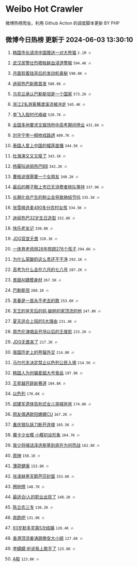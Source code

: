 # Weibo Hot Crawler 



微博热榜爬虫，利用 Github Action 的调度脚本更新 BY PHP 


## 微博今日热榜 更新于 2024-06-03 13:30:10 
1. [韩国市长请求中国赠送一对大熊猫](https://s.weibo.com/weibo?q=%23%E9%9F%A9%E5%9B%BD%E5%B8%82%E9%95%BF%E8%AF%B7%E6%B1%82%E4%B8%AD%E5%9B%BD%E8%B5%A0%E9%80%81%E4%B8%80%E5%AF%B9%E5%A4%A7%E7%86%8A%E7%8C%AB%23&t=31&band_rank=1&Refer=top) `2.1M 🔥` 

1. [武汉民警壮烈牺牲鲜血浸透警服](https://s.weibo.com/weibo?q=%23%E6%AD%A6%E6%B1%89%E6%B0%91%E8%AD%A6%E5%A3%AE%E7%83%88%E7%89%BA%E7%89%B2%E9%B2%9C%E8%A1%80%E6%B5%B8%E9%80%8F%E8%AD%A6%E6%9C%8D%23&t=31&band_rank=2&Refer=top) `594.4K 🔥` 

1. [月面软着陆背后的发动机奥秘](https://s.weibo.com/weibo?q=%23%E6%9C%88%E9%9D%A2%E8%BD%AF%E7%9D%80%E9%99%86%E8%83%8C%E5%90%8E%E7%9A%84%E5%8F%91%E5%8A%A8%E6%9C%BA%E5%A5%A5%E7%A7%98%23&t=31&band_rank=3&Refer=top) `590.0K 🔥` 

1. [迪丽热巴新歌首发](https://s.weibo.com/weibo?q=%E8%BF%AA%E4%B8%BD%E7%83%AD%E5%B7%B4%E6%96%B0%E6%AD%8C%E9%A6%96%E5%8F%91&t=31&band_rank=4&Refer=top) `588.6K 🔥` 

1. [乌克兰承认巴勒斯坦是一个国家](https://s.weibo.com/weibo?q=%23%E4%B9%8C%E5%85%8B%E5%85%B0%E6%89%BF%E8%AE%A4%E5%B7%B4%E5%8B%92%E6%96%AF%E5%9D%A6%E6%98%AF%E4%B8%80%E4%B8%AA%E5%9B%BD%E5%AE%B6%23&t=31&band_rank=5&Refer=top) `573.2K 🔥` 

1. [浙江2名游客横渡溪流被冲走](https://s.weibo.com/weibo?q=%23%E6%B5%99%E6%B1%9F2%E5%90%8D%E6%B8%B8%E5%AE%A2%E6%A8%AA%E6%B8%A1%E6%BA%AA%E6%B5%81%E8%A2%AB%E5%86%B2%E8%B5%B0%23&t=31&band_rank=6&Refer=top) `545.4K 🔥` 

1. [李飞入股时代峰峻](https://s.weibo.com/weibo?q=%23%E6%9D%8E%E9%A3%9E%E5%85%A5%E8%82%A1%E6%97%B6%E4%BB%A3%E5%B3%B0%E5%B3%BB%23&t=31&band_rank=7&Refer=top) `520.7K 🔥` 

1. [全国多地要求文娱场所中高考期间停业](https://s.weibo.com/weibo?q=%23%E5%85%A8%E5%9B%BD%E5%A4%9A%E5%9C%B0%E8%A6%81%E6%B1%82%E6%96%87%E5%A8%B1%E5%9C%BA%E6%89%80%E4%B8%AD%E9%AB%98%E8%80%83%E6%9C%9F%E9%97%B4%E5%81%9C%E4%B8%9A%23&t=31&band_rank=8&Refer=top) `431.6K 🔥` 

1. [刘宇宁李一桐吻戏路透](https://s.weibo.com/weibo?q=%23%E5%88%98%E5%AE%87%E5%AE%81%E6%9D%8E%E4%B8%80%E6%A1%90%E5%90%BB%E6%88%8F%E8%B7%AF%E9%80%8F%23&t=31&band_rank=9&Refer=top) `409.7K 🔥` 

1. [泰国人爱上中国的榴莲直播](https://s.weibo.com/weibo?q=%23%E6%B3%B0%E5%9B%BD%E4%BA%BA%E7%88%B1%E4%B8%8A%E4%B8%AD%E5%9B%BD%E7%9A%84%E6%A6%B4%E8%8E%B2%E7%9B%B4%E6%92%AD%23&t=31&band_rank=10&Refer=top) `344.5K 🔥` 

1. [杜海涛又又又瘦了](https://s.weibo.com/weibo?q=%23%E6%9D%9C%E6%B5%B7%E6%B6%9B%E5%8F%88%E5%8F%88%E5%8F%88%E7%98%A6%E4%BA%86%23&t=31&band_rank=11&Refer=top) `343.1K 🔥` 

1. [杨幂叫迪丽热巴BB](https://s.weibo.com/weibo?q=%23%E6%9D%A8%E5%B9%82%E5%8F%AB%E8%BF%AA%E4%B8%BD%E7%83%AD%E5%B7%B4BB%23&t=31&band_rank=12&Refer=top) `342.2K 🔥` 

1. [曹格说很需要一个女朋友](https://s.weibo.com/weibo?q=%23%E6%9B%B9%E6%A0%BC%E8%AF%B4%E5%BE%88%E9%9C%80%E8%A6%81%E4%B8%80%E4%B8%AA%E5%A5%B3%E6%9C%8B%E5%8F%8B%23&t=31&band_rank=13&Refer=top) `340.2K 🔥` 

1. [最后的椰子鞋上市已无消费者排队等待](https://s.weibo.com/weibo?q=%23%E6%9C%80%E5%90%8E%E7%9A%84%E6%A4%B0%E5%AD%90%E9%9E%8B%E4%B8%8A%E5%B8%82%E5%B7%B2%E6%97%A0%E6%B6%88%E8%B4%B9%E8%80%85%E6%8E%92%E9%98%9F%E7%AD%89%E5%BE%85%23&t=31&band_rank=14&Refer=top) `337.9K 🔥` 

1. [长期化妆产生的粉尘会导致肺结节吗](https://s.weibo.com/weibo?q=%23%E9%95%BF%E6%9C%9F%E5%8C%96%E5%A6%86%E4%BA%A7%E7%94%9F%E7%9A%84%E7%B2%89%E5%B0%98%E4%BC%9A%E5%AF%BC%E8%87%B4%E8%82%BA%E7%BB%93%E8%8A%82%E5%90%97%23&t=31&band_rank=15&Refer=top) `335.5K 🔥` 

1. [张雪峰连麦490多分农村女孩](https://s.weibo.com/weibo?q=%E5%BC%A0%E9%9B%AA%E5%B3%B0%E8%BF%9E%E9%BA%A6490%E5%A4%9A%E5%88%86%E5%86%9C%E6%9D%91%E5%A5%B3%E5%AD%A9&t=31&band_rank=16&Refer=top) `334.5K 🔥` 

1. [迪丽热巴32岁生日造型](https://s.weibo.com/weibo?q=%23%E8%BF%AA%E4%B8%BD%E7%83%AD%E5%B7%B432%E5%B2%81%E7%94%9F%E6%97%A5%E9%80%A0%E5%9E%8B%23&t=31&band_rank=17&Refer=top) `332.6K 🔥` 

1. [快乐老友记](https://s.weibo.com/weibo?q=%E5%BF%AB%E4%B9%90%E8%80%81%E5%8F%8B%E8%AE%B0&t=31&band_rank=18&Refer=top) `330.8K 🔥` 

1. [JDG官宣无畏](https://s.weibo.com/weibo?q=%23JDG%E5%AE%98%E5%AE%A3%E6%97%A0%E7%95%8F%23&t=31&band_rank=19&Refer=top) `328.1K 🔥` 

1. [一体育老师用28年照顾276个孩子](https://s.weibo.com/weibo?q=%23%E4%B8%80%E4%BD%93%E8%82%B2%E8%80%81%E5%B8%88%E7%94%A828%E5%B9%B4%E7%85%A7%E9%A1%BE276%E4%B8%AA%E5%AD%A9%E5%AD%90%23&t=31&band_rank=20&Refer=top) `294.6K 🔥` 

1. [为什么茉酸奶这么贵还不干净](https://s.weibo.com/weibo?q=%23%E4%B8%BA%E4%BB%80%E4%B9%88%E8%8C%89%E9%85%B8%E5%A5%B6%E8%BF%99%E4%B9%88%E8%B4%B5%E8%BF%98%E4%B8%8D%E5%B9%B2%E5%87%80%23&t=31&band_rank=21&Refer=top) `293.1K 🔥` 

1. [高考为什么会在六月的七八号](https://s.weibo.com/weibo?q=%23%E9%AB%98%E8%80%83%E4%B8%BA%E4%BB%80%E4%B9%88%E4%BC%9A%E5%9C%A8%E5%85%AD%E6%9C%88%E7%9A%84%E4%B8%83%E5%85%AB%E5%8F%B7%23&t=31&band_rank=22&Refer=top) `287.2K 🔥` 

1. [景甜AI建模身材](https://s.weibo.com/weibo?q=%23%E6%99%AF%E7%94%9CAI%E5%BB%BA%E6%A8%A1%E8%BA%AB%E6%9D%90%23&t=31&band_rank=23&Refer=top) `267.5K 🔥` 

1. [巴勒斯坦](https://s.weibo.com/weibo?q=%E5%B7%B4%E5%8B%92%E6%96%AF%E5%9D%A6&t=31&band_rank=24&Refer=top) `260.1K 🔥` 

1. [青春是一首永不老去的歌](https://s.weibo.com/weibo?q=%23%E9%9D%92%E6%98%A5%E6%98%AF%E4%B8%80%E9%A6%96%E6%B0%B8%E4%B8%8D%E8%80%81%E5%8E%BB%E7%9A%84%E6%AD%8C%23&t=31&band_rank=25&Refer=top) `253.6K 🔥` 

1. [天王的爸天后的妈 破碎的家顶流的他](https://s.weibo.com/weibo?q=%E5%A4%A9%E7%8E%8B%E7%9A%84%E7%88%B8%E5%A4%A9%E5%90%8E%E7%9A%84%E5%A6%88%20%E7%A0%B4%E7%A2%8E%E7%9A%84%E5%AE%B6%E9%A1%B6%E6%B5%81%E7%9A%84%E4%BB%96&t=31&band_rank=26&Refer=top) `247.8K 🔥` 

1. [夏天适合上班的5大理由](https://s.weibo.com/weibo?q=%E5%A4%8F%E5%A4%A9%E9%80%82%E5%90%88%E4%B8%8A%E7%8F%AD%E7%9A%845%E5%A4%A7%E7%90%86%E7%94%B1&t=31&band_rank=27&Refer=top) `231.4K 🔥` 

1. [周杰伦演唱会开场以后的王俊凯](https://s.weibo.com/weibo?q=%23%E5%91%A8%E6%9D%B0%E4%BC%A6%E6%BC%94%E5%94%B1%E4%BC%9A%E5%BC%80%E5%9C%BA%E4%BB%A5%E5%90%8E%E7%9A%84%E7%8E%8B%E4%BF%8A%E5%87%AF%23&t=31&band_rank=28&Refer=top) `223.2K 🔥` 

1. [JDG无畏来了](https://s.weibo.com/weibo?q=%23JDG%E6%97%A0%E7%95%8F%E6%9D%A5%E4%BA%86%23&t=31&band_rank=29&Refer=top) `217.2K 🔥` 

1. [我国历史上的熊猫外交](https://s.weibo.com/weibo?q=%23%E6%88%91%E5%9B%BD%E5%8E%86%E5%8F%B2%E4%B8%8A%E7%9A%84%E7%86%8A%E7%8C%AB%E5%A4%96%E4%BA%A4%23&t=31&band_rank=30&Refer=top) `214.8K 🔥` 

1. [马尔代夫决定禁止以色列公民入境](https://s.weibo.com/weibo?q=%23%E9%A9%AC%E5%B0%94%E4%BB%A3%E5%A4%AB%E5%86%B3%E5%AE%9A%E7%A6%81%E6%AD%A2%E4%BB%A5%E8%89%B2%E5%88%97%E5%85%AC%E6%B0%91%E5%85%A5%E5%A2%83%23&t=31&band_rank=31&Refer=top) `214.5K 🔥` 

1. [韩国人为何偏爱超大号食品](https://s.weibo.com/weibo?q=%23%E9%9F%A9%E5%9B%BD%E4%BA%BA%E4%B8%BA%E4%BD%95%E5%81%8F%E7%88%B1%E8%B6%85%E5%A4%A7%E5%8F%B7%E9%A3%9F%E5%93%81%23&t=31&band_rank=32&Refer=top) `197.9K 🔥` 

1. [王星越开辟新赛道](https://s.weibo.com/weibo?q=%23%E7%8E%8B%E6%98%9F%E8%B6%8A%E5%BC%80%E8%BE%9F%E6%96%B0%E8%B5%9B%E9%81%93%23&t=31&band_rank=33&Refer=top) `184.8K 🔥` 

1. [以色列](https://s.weibo.com/weibo?q=%E4%BB%A5%E8%89%B2%E5%88%97&t=31&band_rank=34&Refer=top) `176.6K 🔥` 

1. [邱建军遗体告别式女儿哭喊爸爸](https://s.weibo.com/weibo?q=%23%E9%82%B1%E5%BB%BA%E5%86%9B%E9%81%97%E4%BD%93%E5%91%8A%E5%88%AB%E5%BC%8F%E5%A5%B3%E5%84%BF%E5%93%AD%E5%96%8A%E7%88%B8%E7%88%B8%23&t=31&band_rank=35&Refer=top) `174.0K 🔥` 

1. [网友偶遇欧阳娜娜CU](https://s.weibo.com/weibo?q=%23%E7%BD%91%E5%8F%8B%E5%81%B6%E9%81%87%E6%AC%A7%E9%98%B3%E5%A8%9C%E5%A8%9CCU%23&t=31&band_rank=36&Refer=top) `167.2K 🔥` 

1. [重庆狼队妖刀断开连接](https://s.weibo.com/weibo?q=%23%E9%87%8D%E5%BA%86%E7%8B%BC%E9%98%9F%E5%A6%96%E5%88%80%E6%96%AD%E5%BC%80%E8%BF%9E%E6%8E%A5%23&t=31&band_rank=37&Refer=top) `165.5K 🔥` 

1. [魔卡少女樱 小樱初设形象](https://s.weibo.com/weibo?q=%E9%AD%94%E5%8D%A1%E5%B0%91%E5%A5%B3%E6%A8%B1%20%E5%B0%8F%E6%A8%B1%E5%88%9D%E8%AE%BE%E5%BD%A2%E8%B1%A1&t=31&band_rank=38&Refer=top) `164.7K 🔥` 

1. [我少将喊话泽连斯基到底在为何而战](https://s.weibo.com/weibo?q=%23%E6%88%91%E5%B0%91%E5%B0%86%E5%96%8A%E8%AF%9D%E6%B3%BD%E8%BF%9E%E6%96%AF%E5%9F%BA%E5%88%B0%E5%BA%95%E5%9C%A8%E4%B8%BA%E4%BD%95%E8%80%8C%E6%88%98%23&t=31&band_rank=39&Refer=top) `162.8K 🔥` 

1. [原神](https://s.weibo.com/weibo?q=%E5%8E%9F%E7%A5%9E&t=31&band_rank=40&Refer=top) `158.1K 🔥` 

1. [薄荷健康](https://s.weibo.com/weibo?q=%E8%96%84%E8%8D%B7%E5%81%A5%E5%BA%B7&t=31&band_rank=41&Refer=top) `153.8K 🔥` 

1. [张凌赫黑天鹅芭莎封面](https://s.weibo.com/weibo?q=%23%E5%BC%A0%E5%87%8C%E8%B5%AB%E9%BB%91%E5%A4%A9%E9%B9%85%E8%8A%AD%E8%8E%8E%E5%B0%81%E9%9D%A2%23&t=31&band_rank=42&Refer=top) `153.6K 🔥` 

1. [圈地榜](https://s.weibo.com/weibo?q=%E5%9C%88%E5%9C%B0%E6%A6%9C&t=31&band_rank=43&Refer=top) `148.7K 🔥` 

1. [最适合i人的职业出现了](https://s.weibo.com/weibo?q=%23%E6%9C%80%E9%80%82%E5%90%88i%E4%BA%BA%E7%9A%84%E8%81%8C%E4%B8%9A%E5%87%BA%E7%8E%B0%E4%BA%86%23&t=31&band_rank=44&Refer=top) `148.1K 🔥` 

1. [陈立农三专](https://s.weibo.com/weibo?q=%E9%99%88%E7%AB%8B%E5%86%9C%E4%B8%89%E4%B8%93&t=31&band_rank=45&Refer=top) `136.2K 🔥` 

1. [奔跑吧](https://s.weibo.com/weibo?q=%E5%A5%94%E8%B7%91%E5%90%A7&t=31&band_rank=46&Refer=top) `131.9K 🔥` 

1. [93岁默多克第5次结婚](https://s.weibo.com/weibo?q=%2393%E5%B2%81%E9%BB%98%E5%A4%9A%E5%85%8B%E7%AC%AC5%E6%AC%A1%E7%BB%93%E5%A9%9A%23&t=31&band_rank=47&Refer=top) `128.4K 🔥` 

1. [香港顶流姜涛跳晚安大小姐](https://s.weibo.com/weibo?q=%E9%A6%99%E6%B8%AF%E9%A1%B6%E6%B5%81%E5%A7%9C%E6%B6%9B%E8%B7%B3%E6%99%9A%E5%AE%89%E5%A4%A7%E5%B0%8F%E5%A7%90&t=31&band_rank=48&Refer=top) `127.6K 🔥` 

1. [李蠕蠕 听说我上歌手了](https://s.weibo.com/weibo?q=%E6%9D%8E%E8%A0%95%E8%A0%95%20%E5%90%AC%E8%AF%B4%E6%88%91%E4%B8%8A%E6%AD%8C%E6%89%8B%E4%BA%86&t=31&band_rank=49&Refer=top) `125.8K 🔥` 

1. [A股](https://s.weibo.com/weibo?q=A%E8%82%A1&t=31&band_rank=50&Refer=top) `123.0K 🔥` 

